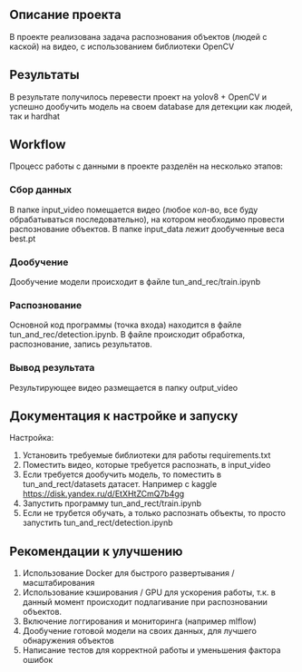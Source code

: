 ## Описание проекта
В проекте реализована задача распознования объектов (людей с каской) на видео, с использованием библиотеки OpenCV

## Результаты
В результате получилось перевести проект на yolov8 + OpenCV и успешно дообучить модель на своем database для детекции как людей, так и hardhat 

## Workflow
Процесс работы с данными в проекте разделён на несколько этапов:
### Сбор данных
В папке input_video помещается видео (любое кол-во, все буду обрабатываться последовательно), на котором необходимо провести распознование объектов.
В папке input_data лежит дообученные веса best.pt
### Дообучение
Дообучение модели происходит в файле tun_and_rec/train.ipynb
### Распознование
Основной код программы (точка входа) находится в файле tun_and_rec/detection.ipynb. В файле происходит обработка, распознование, запись результатов.
### Вывод результата
Результирующее видео размещается в папку output_video

## Документация к настройке и запуску
Настройка:
1. Установить требуемые библиотеки для работы requirements.txt
2. Поместить видео, которые требуется распознать, в input_video
3. Если требуется дообучить модель, то поместить в tun_and_rect/datasets датасет. Например с kaggle https://disk.yandex.ru/d/EtXHtZCmQ7b4gg
4. Запустить программу tun_and_rect/train.ipynb
5. Если не трубется обучать, а только распознать объекты, то просто запустить tun_and_rect/detection.ipynb

## Рекомендации к улучшению
1. Использование Docker для быстрого развертывания / масштабирования
2. Использование кэширования / GPU для ускорения работы, т.к. в данный момент происходит подлагивание при распозновании объектов.
3. Включение логгирования и мониторинга (например mlflow)
4. Дообучение готовой модели на своих данных, для лучшего обнаружения объектов
5. Написание тестов для корректной работы и уменьшения фактора ошибок
